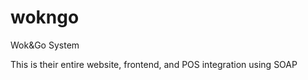 wokngo
======

Wok&amp;Go System

This is their entire website, frontend, and POS integration using SOAP
